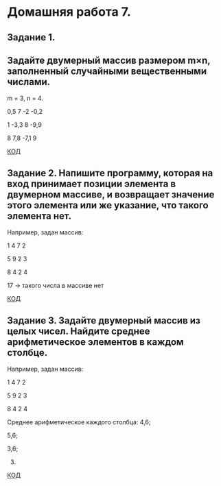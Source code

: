 # Домашняя работа 7.

## Задание 1. 
## Задайте двумерный массив размером m×n, заполненный случайными вещественными числами.

m = 3, n = 4.

0,5 7 -2 -0,2

1 -3,3 8 -9,9

8 7,8 -7,1 9

[КОД](https://github.com/XeniaLS13/HW7/blob/main/Task1/Program.cs)

## Задание 2. Напишите программу, которая на вход принимает позиции элемента в двумерном массиве, и возвращает значение этого элемента или же указание, что такого элемента нет.

Например, задан массив:

1 4 7 2

5 9 2 3

8 4 2 4

17 -> такого числа в массиве нет

[КОД](https://github.com/XeniaLS13/HW7/blob/main/Task2/Program.cs)

## Задание 3. Задайте двумерный массив из целых чисел. Найдите среднее арифметическое элементов в каждом столбце.

Например, задан массив:

1 4 7 2

5 9 2 3

8 4 2 4

Среднее арифметическое каждого столбца: 
4,6;

5,6;

3,6;
 
3.

[КОД](https://github.com/XeniaLS13/HW7/blob/main/Task3/Program.cs)